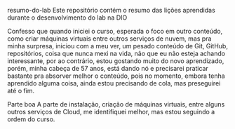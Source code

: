 resumo-do-lab
Este repositório contém o resumo das lições aprendidas durante o desenvolvimento do lab na DIO

Confesso que quando iniciei o curso, esperada o foco em outro conteúdo, como criar máquinas virtuais entre outros serviços de nuvem, mas pra minha surpresa, iniciou com a meu ver, um pesado conteúdo de Git, GitHub, repositórios, coisa que nunca mexi na vida, não que eu não esteja achando interessante, por ao contrário, estou gostando muito do novo aprendizado, porém, minha cabeça de 57 anos, está dando nó e precisarei praticar bastante pra absorver melhor o conteúdo, pois no momento, embora tenha aprendido alguma coisa, ainda estou precisando de cola, mas preseguirei até o fim.

Parte boa
A parte de instalação, criação de máquinas virtuais, entre alguns outros serviços de Cloud, me identifiquei melhor, mas estou seguindo a ordem do curso.
